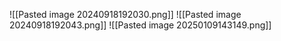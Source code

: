 ![[Pasted image 20240918192030.png]]
 ![[Pasted image 20240918192043.png]]
 ![[Pasted image 20250109143149.png]]